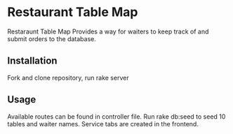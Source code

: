 # Restaurant Table Map

Restaraunt Table Map Provides a way for waiters to keep track of and submit orders to the database.

## Installation

Fork and clone repository, run rake server 

## Usage

Available routes can be found in controller file. Run rake db:seed to seed 10 tables and waiter names. Service tabs are created in the frontend.